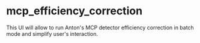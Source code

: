 # mcp_efficiency_correction
This UI will allow to run Anton's MCP detector efficiency correction in batch mode and simplify user's interaction.
